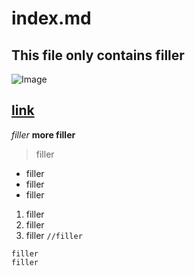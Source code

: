 # index.md
## This file only contains filler

![Image](https://hips.hearstapps.com/cos.h-cdn.co/assets/15/24/640x453/gallery-1434082562-smile.png?resize=980:*)

[link](https://hips.hearstapps.com/cos.h-cdn.co/assets/15/24/640x453/gallery-1434082562-smile.png?resize=480:*)
---
*filler*
**more filler**
> filler
* filler
* filler
* filler
 1. filler
 2. filler
 3. filler
`//filler`
```
filler
filler
```
